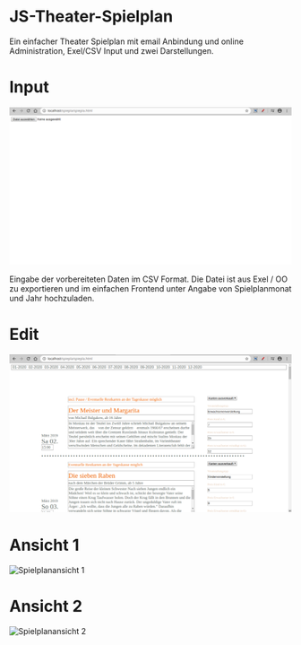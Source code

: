# JS-Theater-Spielplan
Ein einfacher Theater Spielplan mit email Anbindung und online Administration, Exel/CSV Input und zwei Darstellungen.

# Input

![Input-Ansicht](/doku/upload.png)

Eingabe der vorbereiteten Daten im CSV Format. Die Datei ist aus Exel / OO zu exportieren und im einfachen Frontend unter Angabe von Spielplanmonat und Jahr hochzuladen.

# Edit

![Edit-Ansicht](/doku/edit.png)

# Ansicht 1

![Spielplanansicht 1](/doku/an1.png)

# Ansicht 2

![Spielplanansicht 2](/doku/na2.png)
